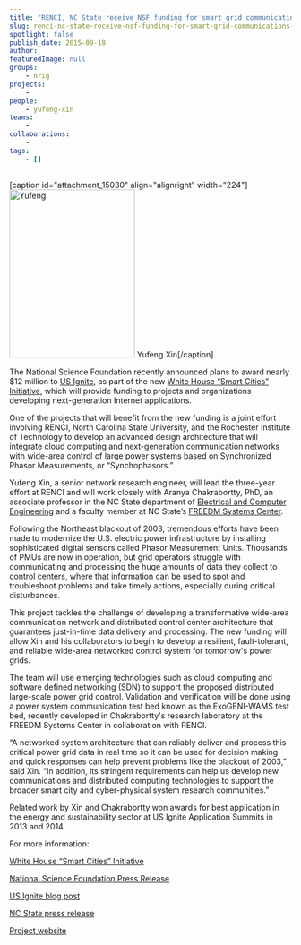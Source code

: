 ```yaml
---
title: "RENCI, NC State receive NSF funding for smart grid communications development"
slug: renci-nc-state-receive-nsf-funding-for-smart-grid-communications-development
spotlight: false
publish_date: 2015-09-18
author: 
featuredImage: null
groups:
    - nrig
projects:
    - 
people:
    - yufeng-xin
teams: 
    - 
collaborations:
    - 
tags:
    - []
---
```

[caption id="attachment_15030" align="alignright" width="224"]<a href="http://renci.org/wp-content/uploads/2015/09/Yufeng.jpg"><img class="wp-image-15030 size-medium" src="http://renci.org/wp-content/uploads/2015/09/Yufeng-224x300.jpg" alt="Yufeng" width="224" height="300" /></a> Yufeng Xin[/caption]

The National Science Foundation recently announced plans to award nearly $12 million to <a href="http://www.us-ignite.org">US Ignite</a>, as part of the new <a href="https://www.whitehouse.gov/the-press-office/2015/09/14/fact-sheet-administration-announces-new-smart-cities-initiative-help" target="_blank">White House “Smart Cities” Initiative</a>, which will provide funding to projects and organizations developing next-generation Internet applications.

One of the projects that will benefit from the new funding is a joint effort involving RENCI, North Carolina State University, and the Rochester Institute of Technology to develop an advanced design architecture that will integrate cloud computing and next-generation communication networks with wide-area control of large power systems based on Synchronized Phasor Measurements, or “Synchophasors.”

<!--more-->

Yufeng Xin, a senior network research engineer, will lead the three-year effort at RENCI and will work closely with Aranya Chakrabortty, PhD, an associate professor in the NC State department of <a href="http://www.ece.ncsu.edu/" target="_blank">Electrical and Computer Engineering</a> and a faculty member at NC State’s <a href="http://www.freedm.ncsu.edu/" target="_blank">FREEDM Systems Center</a>.

Following the Northeast blackout of 2003, tremendous efforts have been made to modernize the U.S. electric power infrastructure by installing sophisticated digital sensors called Phasor Measurement Units. Thousands of PMUs are now in operation, but grid operators struggle with communicating and processing the huge amounts of data they collect to control centers, where that information can be used to spot and troubleshoot problems and take timely actions, especially during critical disturbances.

This project tackles the challenge of developing a transformative wide-area communication network and distributed control center architecture that guarantees just-in-time data delivery and processing. The new funding will allow Xin and his collaborators to begin to develop a resilient, fault-tolerant, and reliable wide-area networked control system for tomorrow's power grids.

The team will use emerging technologies such as cloud computing and software defined networking (SDN) to support the proposed distributed large-scale power grid control. Validation and verification will be done using a power system communication test bed known as the ExoGENI-WAMS test bed, recently developed in Chakrabortty's research laboratory at the FREEDM Systems Center in collaboration with RENCI.

“A networked system architecture that can reliably deliver and process this critical power grid data in real time so it can be used for decision making and quick responses can help prevent problems like the blackout of 2003,” said Xin. “In addition, its stringent requirements can help us develop new communications and distributed computing technologies to support the broader smart city and cyber-physical system research communities.”

Related work by Xin and Chakrabortty won awards for best application in the energy and sustainability sector at US Ignite Application Summits in 2013 and 2014.

For more information:

<a href="https://www.whitehouse.gov/the-press-office/2015/09/14/fact-sheet-administration-announces-new-smart-cities-initiative-help" target="_blank">White House “Smart Cities” Initiative</a>

<a href="http://nsf.gov/news/news_summ.jsp?cntn_id=136263&amp;org=NSF&amp;from=news" target="_blank">National Science Foundation Press Release</a>

<a href="https://www.us-ignite.org/blog/2015/9/us-ignite-to-launch-nationwide-network-of-ultra-high-speed-broadband-living-labs/" target="_blank">US Ignite blog post</a>

<a href="http://www.ece.ncsu.edu/news/28497/chakrabortty-receives-nsf-grant-to-help-modernize-power-system-communications" target="_blank">NC State press release</a>

<a href="http://distinct.web.unc.edu/" target="_blank">Project website
</a>
